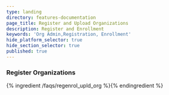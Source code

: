 ```yaml
---
type: landing
directory: features-documentation
page_title: Register and Upload Organizations
description: Register and Enrollment
keywords: 'Org Admin,Registration, Enrollment'
hide_platform_selector: true
hide_section_selector: true
published: true
---
```


### Register Organizations 

{% ingredient /faqs/regenrol_upld_org %}{% endingredient %}
